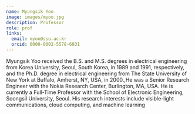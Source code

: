 ```yaml
---
name: Myungsik Yoo
image: images/myoo.jpg
description: Professor
role: prof
links:
  email: myoo@ssu.ac.kr
  orcid: 0000-0002-5578-6931
---
```


Myungsik Yoo received the B.S. and M.S. degrees in electrical engineering from Korea University, Seoul, South Korea, in 1989 and 1991, respectively, and the Ph.D. degree in electrical engineering from The State University of New York at Buffalo, Amherst, NY, USA, in 2000.,He was a Senior Research Engineer with the Nokia Research Center, Burlington, MA, USA. He is currently a Full-Time Professor with the School of Electronic Engineering, Soongsil University, Seoul. His research interests include visible-light communications, cloud computing, and machine learning
